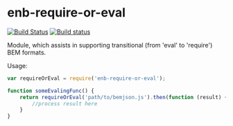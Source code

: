 # enb-require-or-eval

[![Build Status](https://travis-ci.org/SwinX/enb-require-or-eval.svg)](https://travis-ci.org/SwinX/enb-require-or-eval)
[![Build status](https://ci.appveyor.com/api/projects/status/e70sj2xly3krnde4?svg=true)](https://ci.appveyor.com/project/SwinX/enb-require-or-eval)

Module, which assists in supporting transitional (from 'eval' to 'require') BEM formats.

Usage:

```js
var requireOrEval = require('enb-require-or-eval');

function someEvalingFunc() {
	return requireOrEval('path/to/bemjson.js').then(function (result) {
		//process result here
	}
}
```

